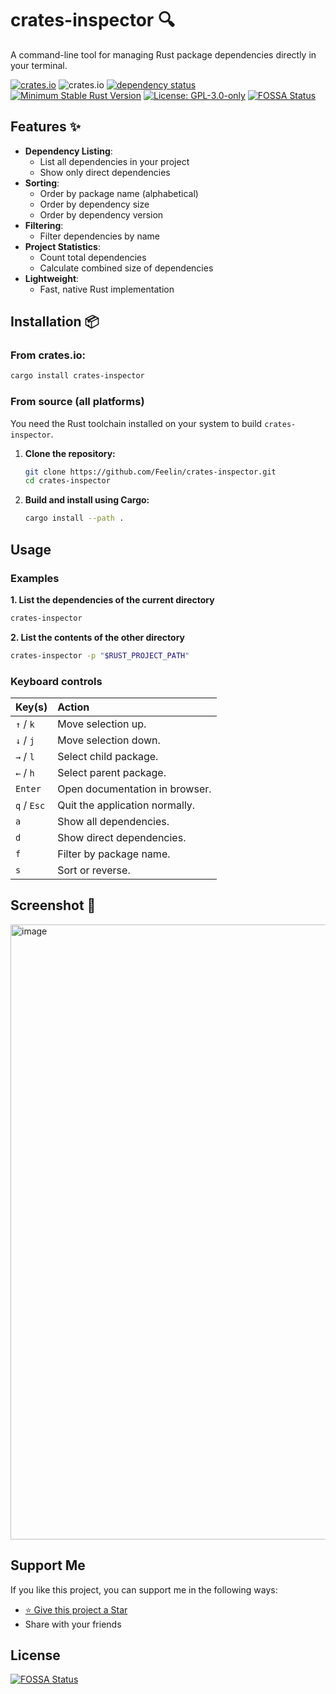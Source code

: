 # crates-inspector 🔍

A command-line tool for managing Rust package dependencies directly in your terminal.

[![crates.io](https://img.shields.io/crates/v/crates-inspector)](https://crates.io/crates/crates-inspector)
![crates.io](https://img.shields.io/crates/d/crates-inspector)
[![dependency status](https://deps.rs/repo/github/Feelin/crates-inspector/status.svg)](https://deps.rs/repo/github/Feelin/crates-inspector)
[![Minimum Stable Rust Version](https://img.shields.io/badge/Rust-1.81.0-blue?color=fc8d62&logo=rust)](https://github.com/rust-lang/rust/blob/master/RELEASES.md#version-1810-2024-09-05)
[![License: GPL-3.0-only](https://img.shields.io/badge/License-GPL--3.0--only-blue.svg)](https://spdx.org/licenses/GPL-3.0-only.html)[![FOSSA Status](https://app.fossa.com/api/projects/git%2Bgithub.com%2FFeelin%2Fcrates-inspector.svg?type=shield)](https://app.fossa.com/projects/git%2Bgithub.com%2FFeelin%2Fcrates-inspector?ref=badge_shield)




## Features ✨

- **Dependency Listing**:
  - List all dependencies in your project
  - Show only direct dependencies
- **Sorting**:
  - Order by package name (alphabetical)
  - Order by dependency size
  - Order by dependency version
- **Filtering**:
  - Filter dependencies by name 
- **Project Statistics**:
  - Count total dependencies
  - Calculate combined size of dependencies
- **Lightweight**:
  - Fast, native Rust implementation

## Installation 📦

### From crates.io:
```bash
cargo install crates-inspector
```
### From source (all platforms)

You need the Rust toolchain installed on your system to build `crates-inspector`.

1.  **Clone the repository:**
    ```bash
    git clone https://github.com/Feelin/crates-inspector.git
    cd crates-inspector
    ```
2.  **Build and install using Cargo:**
    ```bash
    cargo install --path .
    ```
  
## Usage

### Examples

**1. List the dependencies of the current directory**

```bash
crates-inspector
```
**2. List the contents of the other directory**

```bash
crates-inspector -p "$RUST_PROJECT_PATH"
```

### Keyboard controls

| Key(s)  | Action                                                                                                                                      |
| :------ | :------------------------------------------------------------------------------------------------------------------------------------------ |
| `↑` / `k` | Move selection up. |
| `↓` / `j` | Move selection down. |
| `→` / `l` | Select child package. |
| `←` / `h` | Select parent package. |
| `Enter` | Open documentation in browser. |
| `q` / `Esc` | Quit the application normally. |
| `a` | Show all dependencies. |
| `d` | Show direct dependencies. |
| `f` | Filter by package name. |
| `s` | Sort or reverse. |


## Screenshot 📸
<img width="984" alt="image" src="https://github.com/user-attachments/assets/5a075624-cd79-4d96-9489-ef0ad6d36959" />





## Support Me
If you like this project, you can support me in the following ways:

- [⭐️ Give this project a Star](https://github.com/Feelin/crates-inspector)
- Share with your friends




## License
[![FOSSA Status](https://app.fossa.com/api/projects/git%2Bgithub.com%2FFeelin%2Fcrates-inspector.svg?type=large)](https://app.fossa.com/projects/git%2Bgithub.com%2FFeelin%2Fcrates-inspector?ref=badge_large)